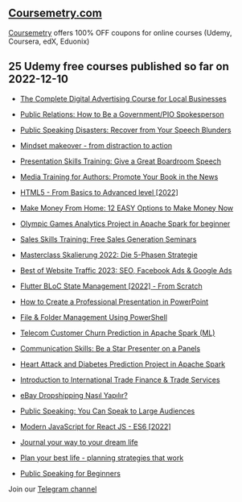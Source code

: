 ## [**Coursemetry.com**](https://coursemetry.com/)

[Coursemetry](https://coursemetry.com/) offers 100% OFF coupons for online courses (Udemy, Coursera, edX, Eduonix)

## **25 Udemy free courses published so far on 2022-12-10**

* [The Complete Digital Advertising Course for Local Businesses](https://coursemetry.com/the-complete-digital-advertising-course-for-local-businesses/)

* [Public Relations: How to Be a Government/PIO Spokesperson](https://coursemetry.com/public-relations-how-to-be-a-government-pio-spokesperson/)

* [Public Speaking Disasters: Recover from Your Speech Blunders](https://coursemetry.com/public-speaking-disasters-recover-from-your-speech-blunders/)

* [Mindset makeover - from distraction to action](https://coursemetry.com/mindset-makeover-from-distraction-to-action/)

* [Presentation Skills Training: Give a Great Boardroom Speech](https://coursemetry.com/presentation-skills-training-give-a-great-boardroom-speech/)

* [Media Training for Authors: Promote Your Book in the News](https://coursemetry.com/media-training-for-authors-promote-your-book-in-the-news/)

* [HTML5 - From Basics to Advanced level [2022]](https://coursemetry.com/html5-from-basics-to-advanced-level-2022/)

* [Make Money From Home: 12 EASY Options to Make Money Now](https://coursemetry.com/make-money-from-home-12-easy-options-to-make-money-now/)

* [Olympic Games Analytics Project in Apache Spark for beginner](https://coursemetry.com/olympic-games-analytics-project-in-apache-spark-for-beginner/)

* [Sales Skills Training: Free Sales Generation Seminars](https://coursemetry.com/sales-skills-training-free-sales-generation-seminars/)

* [Masterclass Skalierung 2022: Die 5-Phasen Strategie](https://coursemetry.com/masterclass-skalierung-2022-die-5-phasen-strategie/)

* [Best of Website Traffic 2023: SEO, Facebook Ads & Google Ads](https://coursemetry.com/best-of-website-traffic-2023-seo-facebook-ads-google-ads/)

* [Flutter BLoC State Management [2022] - From Scratch](https://coursemetry.com/flutter-bloc-state-management-2022-from-scratch/)

* [How to Create a Professional Presentation in PowerPoint](https://coursemetry.com/how-to-create-a-professional-presentation-in-powerpoint/)

* [File & Folder Management Using PowerShell](https://coursemetry.com/file-folder-management-using-powershell/)

* [Telecom Customer Churn Prediction in Apache Spark (ML)](https://coursemetry.com/telecom-customer-churn-prediction-in-apache-spark-ml/)

* [Communication Skills: Be a Star Presenter on a Panels](https://coursemetry.com/communication-skills-be-a-star-presenter-on-a-panels/)

* [Heart Attack and Diabetes Prediction Project in Apache Spark](https://coursemetry.com/heart-attack-and-diabetes-prediction-project-in-apache-spark/)

* [Introduction to International Trade Finance & Trade Services](https://coursemetry.com/introduction-to-international-trade-finance-trade-services/)

* [eBay Dropshipping Nasıl Yapılır?](https://coursemetry.com/ebay-dropshipping-nasil-yapilir/)

* [Public Speaking: You Can Speak to Large Audiences](https://coursemetry.com/public-speaking-you-can-speak-to-large-audiences/)

* [Modern JavaScript for React JS - ES6 [2022]](https://coursemetry.com/modern-javascript-for-react-js-es6-2022/)

* [Journal your way to your dream life](https://coursemetry.com/journal-your-way-to-your-dream-life/)

* [Plan your best life - planning strategies that work](https://coursemetry.com/plan-your-best-life-planning-strategies-that-work/)

* [Public Speaking for Beginners](https://coursemetry.com/public-speaking-for-beginners/)


Join our [Telegram channel](https://t.me/coursemetry)